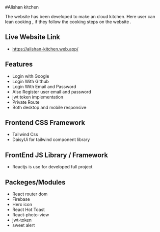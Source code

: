 #Alishan kitchen 

The website has been developed to make an cloud kitchen. 
Here user can lean cooking , if they  follow the cooking steps on the website .
## Live Website Link

- https://alishan-kitchen.web.app/

## Features

- Login with Google 
- Login With Github
- Login With Email and Password
- Also Register user email and password 
- jwt token implementation
- Private Route
- Both desktop and mobile responsive 

## Frontend CSS Framework
- Tailwind Css
- DaisyUi for tailwind component library

## FrontEnd JS Library / Framework 
- Reactjs is use for developed full project 

## Packeges/Modules
- React router dom
- Firebase 
- Hero icon 
- React Hot Toast
- React-photo-view 
- jwt-token
- sweet alert